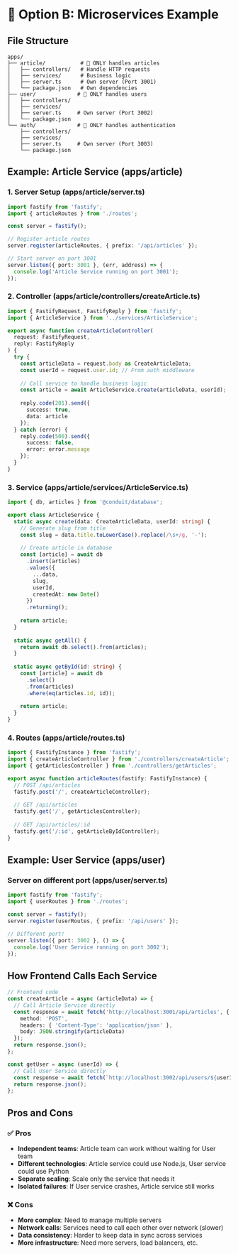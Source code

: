 # 🏢 Option B: Microservices Example

## File Structure
```
apps/
├── article/           # 📰 ONLY handles articles
│   ├── controllers/   # Handle HTTP requests
│   ├── services/      # Business logic
│   ├── server.ts      # Own server (Port 3001)
│   └── package.json   # Own dependencies
├── user/             # 👤 ONLY handles users  
│   ├── controllers/
│   ├── services/
│   ├── server.ts     # Own server (Port 3002)
│   └── package.json
└── auth/             # 🔐 ONLY handles authentication
    ├── controllers/
    ├── services/
    ├── server.ts     # Own server (Port 3003)
    └── package.json
```

## Example: Article Service (apps/article)

### 1. Server Setup (apps/article/server.ts)
```typescript
import fastify from 'fastify';
import { articleRoutes } from './routes';

const server = fastify();

// Register article routes
server.register(articleRoutes, { prefix: '/api/articles' });

// Start server on port 3001
server.listen({ port: 3001 }, (err, address) => {
  console.log('Article Service running on port 3001');
});
```

### 2. Controller (apps/article/controllers/createArticle.ts)
```typescript
import { FastifyRequest, FastifyReply } from 'fastify';
import { ArticleService } from '../services/ArticleService';

export async function createArticleController(
  request: FastifyRequest,
  reply: FastifyReply
) {
  try {
    const articleData = request.body as CreateArticleData;
    const userId = request.user.id; // From auth middleware
    
    // Call service to handle business logic
    const article = await ArticleService.create(articleData, userId);
    
    reply.code(201).send({
      success: true,
      data: article
    });
  } catch (error) {
    reply.code(500).send({
      success: false,
      error: error.message
    });
  }
}
```

### 3. Service (apps/article/services/ArticleService.ts)
```typescript
import { db, articles } from '@conduit/database';

export class ArticleService {
  static async create(data: CreateArticleData, userId: string) {
    // Generate slug from title
    const slug = data.title.toLowerCase().replace(/\s+/g, '-');
    
    // Create article in database
    const [article] = await db
      .insert(articles)
      .values({
        ...data,
        slug,
        userId,
        createdAt: new Date()
      })
      .returning();
    
    return article;
  }
  
  static async getAll() {
    return await db.select().from(articles);
  }
  
  static async getById(id: string) {
    const [article] = await db
      .select()
      .from(articles)
      .where(eq(articles.id, id));
    
    return article;
  }
}
```

### 4. Routes (apps/article/routes.ts)
```typescript
import { FastifyInstance } from 'fastify';
import { createArticleController } from './controllers/createArticle';
import { getArticlesController } from './controllers/getArticles';

export async function articleRoutes(fastify: FastifyInstance) {
  // POST /api/articles
  fastify.post('/', createArticleController);
  
  // GET /api/articles
  fastify.get('/', getArticlesController);
  
  // GET /api/articles/:id
  fastify.get('/:id', getArticleByIdController);
}
```

## Example: User Service (apps/user)

### Server on different port (apps/user/server.ts)
```typescript
import fastify from 'fastify';
import { userRoutes } from './routes';

const server = fastify();
server.register(userRoutes, { prefix: '/api/users' });

// Different port!
server.listen({ port: 3002 }, () => {
  console.log('User Service running on port 3002');
});
```

## How Frontend Calls Each Service

```typescript
// Frontend code
const createArticle = async (articleData) => {
  // Call Article Service directly
  const response = await fetch('http://localhost:3001/api/articles', {
    method: 'POST',
    headers: { 'Content-Type': 'application/json' },
    body: JSON.stringify(articleData)
  });
  return response.json();
};

const getUser = async (userId) => {
  // Call User Service directly  
  const response = await fetch(`http://localhost:3002/api/users/${userId}`);
  return response.json();
};
```

## Pros and Cons

### ✅ Pros
- **Independent teams**: Article team can work without waiting for User team
- **Different technologies**: Article service could use Node.js, User service could use Python
- **Separate scaling**: Scale only the service that needs it
- **Isolated failures**: If User service crashes, Article service still works

### ❌ Cons
- **More complex**: Need to manage multiple servers
- **Network calls**: Services need to call each other over network (slower)
- **Data consistency**: Harder to keep data in sync across services
- **More infrastructure**: Need more servers, load balancers, etc.